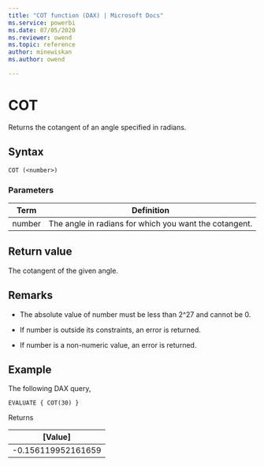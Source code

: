```yaml
---
title: "COT function (DAX) | Microsoft Docs"
ms.service: powerbi 
ms.date: 07/05/2020
ms.reviewer: owend
ms.topic: reference
author: minewiskan
ms.author: owend

---
```

# COT

Returns the cotangent of an angle specified in radians.  
  
## Syntax  
  
```dax
COT (<number>)
```
  
### Parameters
  
|Term|Definition|  
|--------|--------------|  
|number|The angle in radians for which you want the cotangent.|  
  
## Return value

The cotangent of the given angle.  
  
## Remarks

- The absolute value of number must be less than 2^27 and cannot be 0.

- If number is outside its constraints, an error is returned.

- If number is a non-numeric value, an error is returned.

## Example  
  
The following DAX query,
  
```dax
EVALUATE { COT(30) }
```

Returns

|[Value] |
|---------|
|-0.156119952161659    |
